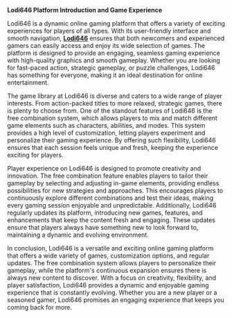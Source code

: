 **Lodi646 Platform Introduction and Game Experience**

Lodi646 is a dynamic online gaming platform that offers a variety of exciting experiences for players of all types. With its user-friendly interface and smooth navigation, **[Lodi646](https://lodi646.asia)** ensures that both newcomers and experienced gamers can easily access and enjoy its wide selection of games. The platform is designed to provide an engaging, seamless gaming experience with high-quality graphics and smooth gameplay. Whether you are looking for fast-paced action, strategic gameplay, or puzzle challenges, Lodi646 has something for everyone, making it an ideal destination for online entertainment.

The game library at Lodi646 is diverse and caters to a wide range of player interests. From action-packed titles to more relaxed, strategic games, there is plenty to choose from. One of the standout features of Lodi646 is the free combination system, which allows players to mix and match different game elements such as characters, abilities, and modes. This system provides a high level of customization, letting players experiment and personalize their gaming experience. By offering such flexibility, Lodi646 ensures that each session feels unique and fresh, keeping the experience exciting for players.

Player experience on Lodi646 is designed to promote creativity and innovation. The free combination feature enables players to tailor their gameplay by selecting and adjusting in-game elements, providing endless possibilities for new strategies and approaches. This encourages players to continuously explore different combinations and test their ideas, making every gaming session enjoyable and unpredictable. Additionally, Lodi646 regularly updates its platform, introducing new games, features, and enhancements that keep the content fresh and engaging. These updates ensure that players always have something new to look forward to, maintaining a dynamic and evolving environment.

In conclusion, Lodi646 is a versatile and exciting online gaming platform that offers a wide variety of games, customization options, and regular updates. The free combination system allows players to personalize their gameplay, while the platform's continuous expansion ensures there is always new content to discover. With a focus on creativity, flexibility, and player satisfaction, Lodi646 provides a dynamic and enjoyable gaming experience that is constantly evolving. Whether you are a new player or a seasoned gamer, Lodi646 promises an engaging experience that keeps you coming back for more.